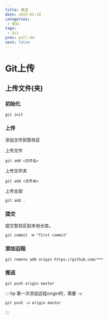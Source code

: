 ```yaml
---
title: 推送
date: 2023-01-10
categories:
 - 笔记
tags:
 - Git
prev: pull.md
next: false
---
```


# Git上传

## 上传文件(夹)

### 初始化
```git
git init
```

### 上传
添加文件到暂存区

上传文件
```git
git add <文件名>
```

上传文件夹
```git
git add <文件夹>
```

上传全部
```git
git add .
```

### 提交
提交暂存区到本地仓库。
```git
git commit -m "first commit"
```

### 添加远程
```git
git remote add origin https://github.com/***
```

### 推送
```git
git push origin master
```

::: tip
第一次添加远程origin时，需要 `-u`
```
git push -u origin master
```
:::
